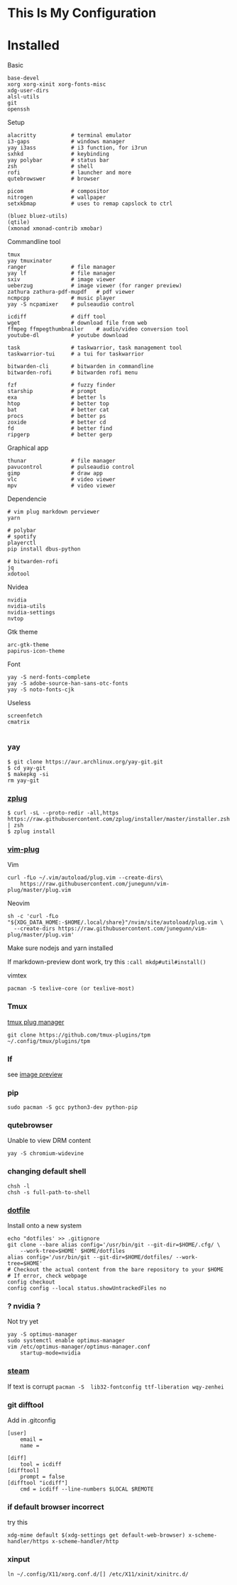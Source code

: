 # This Is My Configuration

# Installed

Basic
```
base-devel
xorg xorg-xinit xorg-fonts-misc
xdg-user-dirs
alsl-utils
git
openssh
```

Setup
```
alacritty           # terminal emulator
i3-gaps             # windows manager
yay i3ass           # i3 function, for i3run
sxhkd               # keybinding
yay polybar         # status bar
zsh                 # shell
rofi                # launcher and more
qutebrowswer        # browser

picom               # compositor
nitrogen            # wallpaper
setxkbmap           # uses to remap capslock to ctrl
```
```
(bluez bluez-utils)
(qtile)
(xmonad xmonad-contrib xmobar)
```


Commandline tool
```
tmux
yay tmuxinator
ranger              # file manager
yay lf              # file manager
sxiv                # image viewer
ueberzug            # image viewer (for ranger preview)
zathura zathura-pdf-mupdf   # pdf viewer
ncmpcpp             # music player
yay -S ncpamixer    # pulseaudio control

icdiff              # diff tool
wget                # download file from web
ffmpeg ffmpegthumbnailer    # audio/video conversion tool
youtube-dl          # youtube download

task                # taskwarrior, task management tool
taskwarrior-tui     # a tui for taskwarrior

bitwarden-cli       # bitwarden in commandline
bitwarden-rofi      # bitwarden rofi menu

fzf                 # fuzzy finder
starship            # prompt
exa                 # better ls
htop                # better top
bat                 # better cat
procs               # better ps
zoxide              # better cd
fd                  # better find
ripgerp             # better gerp
```

Graphical app
```
thunar              # file manager
pavucontrol         # pulseaudio control
gimp                # draw app
vlc                 # video viewer
mpv                 # video viewer
```

Dependencie
```
# vim plug markdown perviewer
yarn

# polybar
# spotify
playerctl
pip install dbus-python

# bitwarden-rofi
jq
xdotool

```

Nvidea
```
nvidia
nvidia-utils
nvidia-settings
nvtop
```

Gtk theme
```
arc-gtk-theme
papirus-icon-theme
```

Font
```
yay -S nerd-fonts-complete
yay -S adobe-source-han-sans-otc-fonts
yay -S noto-fonts-cjk
```

Useless
```
screenfetch
cmatrix
```






#

### yay
```
$ git clone https://aur.archlinux.org/yay-git.git
$ cd yay-git
$ makepkg -si
rm yay-git
```

### **[zplug](https://github.com/zplug/zplug)**
```
$ curl -sL --proto-redir -all,https https://raw.githubusercontent.com/zplug/installer/master/installer.zsh | zsh
$ zplug install
```


### **[vim-plug](https://github.com/junegunn/vim-plug)**
Vim
```
curl -fLo ~/.vim/autoload/plug.vim --create-dirs\
    https://raw.githubusercontent.com/junegunn/vim-plug/master/plug.vim
```
Neovim
```
sh -c 'curl -fLo "${XDG_DATA_HOME:-$HOME/.local/share}"/nvim/site/autoload/plug.vim \
  --create-dirs https://raw.githubusercontent.com/junegunn/vim-plug/master/plug.vim'
```
Make sure nodejs and yarn installed

If markdown-preview dont work, try this `:call mkdp#util#install()`

vimtex
```
pacman -S texlive-core (or texlive-most)
```


### Tmux
[tmux plug manager](https://github.com/tmux-plugins/tpm)
```
git clone https://github.com/tmux-plugins/tpm ~/.config/tmux/plugins/tpm
```



### lf
see [image preview](https://github.com/cirala/lfimg)


### pip
```
sudo pacman -S gcc python3-dev python-pip
```

### qutebrowser
Unable to view DRM content
```
yay -S chromium-widevine
```

### changing default shell
```
chsh -l
chsh -s full-path-to-shell
```

### [dotfile](https://www.atlassian.com/git/tutorials/dotfiles)
Install onto a new system
```
echo "dotfiles' >> .gitignore
git clone --bare alias config='/usr/bin/git --git-dir=$HOME/.cfg/ \
    --work-tree=$HOME' $HOME/dotfiles
alias config='/usr/bin/git --git-dir=$HOME/dotfiles/ --work-tree=$HOME'
# Checkout the actual content from the bare repository to your $HOME
# If error, check webpage
config checkout
config config --local status.showUntrackedFiles no
```

### ? nvidia ?
Not try yet
```
yay -S optimus-manager
sudo systemctl enable optimus-manager
vim /etc/optimus-manager/optimus-manager.conf
    startup-mode=nvidia
```


### [steam](https://www.chrisatmachine.com/Linux/08-steam-on-linux/)
If text is corrupt
` pacman -S  lib32-fontconfig ttf-liberation wqy-zenhei `


### git difftool
Add in .gitconfig
```
[user]
    email =
    name =

[diff]
    tool = icdiff
[difftool]
    prompt = false
[difftool "icdiff"]
    cmd = icdiff --line-numbers $LOCAL $REMOTE
```

### if default browser incorrect
try this
```
xdg-mime default $(xdg-settings get default-web-browser) x-scheme-handler/https x-scheme-handler/http
```

### xinput
```
ln ~/.config/X11/xorg.conf.d/[] /etc/X11/xinit/xinitrc.d/
```
